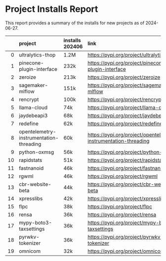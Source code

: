 
# Project Installs Report

This report provides a summary of the installs for new projects as of 2024-06-27.

|    | project                                 | installs  202406   | link                                                             |
|---:|:----------------------------------------|:-------------------|:-----------------------------------------------------------------|
|  0 | ultralytics-thop                        | 1.2M               | https://pypi.org/project/ultralytics-thop                        |
|  1 | pinecone-plugin-interface               | 232k               | https://pypi.org/project/pinecone-plugin-interface               |
|  2 | zeroize                                 | 213k               | https://pypi.org/project/zeroize                                 |
|  3 | sagemaker-mlflow                        | 151k               | https://pypi.org/project/sagemaker-mlflow                        |
|  4 | rencrypt                                | 100k               | https://pypi.org/project/rencrypt                                |
|  5 | llama-cloud                             | 74k                | https://pypi.org/project/llama-cloud                             |
|  6 | jaydebeapi3                             | 68k                | https://pypi.org/project/jaydebeapi3                             |
|  7 | redefine                                | 62k                | https://pypi.org/project/redefine                                |
|  8 | opentelemetry-instrumentation-threading | 60k                | https://pypi.org/project/opentelemetry-instrumentation-threading |
|  9 | python-oxmsg                            | 56k                | https://pypi.org/project/python-oxmsg                            |
| 10 | rapidstats                              | 51k                | https://pypi.org/project/rapidstats                              |
| 11 | fastnanoid                              | 46k                | https://pypi.org/project/fastnanoid                              |
| 12 | rgwml                                   | 46k                | https://pypi.org/project/rgwml                                   |
| 13 | cbr-website-beta                        | 44k                | https://pypi.org/project/cbr-website-beta                        |
| 14 | xpresslibs                              | 42k                | https://pypi.org/project/xpresslibs                              |
| 15 | flpc                                    | 38k                | https://pypi.org/project/flpc                                    |
| 16 | rensa                                   | 36k                | https://pypi.org/project/rensa                                   |
| 17 | mypy-boto3-taxsettings                  | 36k                | https://pypi.org/project/mypy-boto3-taxsettings                  |
| 18 | pyrwkv-tokenizer                        | 36k                | https://pypi.org/project/pyrwkv-tokenizer                        |
| 19 | omnicom                                 | 32k                | https://pypi.org/project/omnicom                                 |

